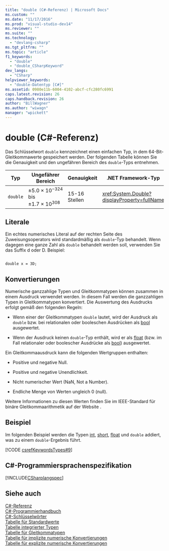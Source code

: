 ```yaml
---
title: "double (C#-Referenz) | Microsoft Docs"
ms.custom: ""
ms.date: "11/17/2016"
ms.prod: "visual-studio-dev14"
ms.reviewer: ""
ms.suite: ""
ms.technology: 
  - "devlang-csharp"
ms.tgt_pltfrm: ""
ms.topic: "article"
f1_keywords: 
  - "double"
  - "double_CSharpKeyword"
dev_langs: 
  - "CSharp"
helpviewer_keywords: 
  - "double-Datentyp [C#]"
ms.assetid: 0980e11b-6004-4102-abcf-cfc280fc6991
caps.latest.revision: 26
caps.handback.revision: 26
author: "BillWagner"
ms.author: "wiwagn"
manager: "wpickett"
---
```

# double (C#-Referenz)
Das Schlüsselwort `double` kennzeichnet einen einfachen Typ, in dem 64\-Bit\-Gleitkommawerte gespeichert werden.  Der folgenden Tabelle können Sie die Genauigkeit und den ungefähren Bereich des `double`\-Typs entnehmen.  
  
|Typ|Ungefährer Bereich|Genauigkeit|.NET Framework\-Typ|  
|---------|------------------------|-----------------|-------------------------|  
|`double`|±5.0 × 10<sup>−324</sup> bis ±1.7 × 10<sup>308</sup>|15\-16 Stellen|<xref:System.Double?displayProperty=fullName>|  
  
## Literale  
 Ein echtes numerisches Literal auf der rechten Seite des Zuweisungsoperators wird standardmäßig als `double`\-Typ behandelt.  Wenn dagegen eine ganze Zahl als `double` behandelt werden soll, verwenden Sie das Suffix d oder D. Beispiel:  
  
```  
  
double x = 3D;  
```  
  
## Konvertierungen  
 Numerische ganzzahlige Typen und Gleitkommatypen können zusammen in einem Ausdruck verwendet werden.  In diesem Fall werden die ganzzahligen Typen in Gleitkommatypen konvertiert.  Die Auswertung des Ausdrucks erfolgt gemäß den folgenden Regeln:  
  
-   Wenn einer der Gleitkommatypen `double` lautet, wird der Ausdruck als `double` bzw. bei relationalen oder booleschen Ausdrücken als [bool](../../../csharp/language-reference/keywords/bool.md) ausgewertet.  
  
-   Wenn der Ausdruck keinen `double`\-Typ enthält, wird er als [float](../../../csharp/language-reference/keywords/float.md) \(bzw. im Fall relationaler oder boolescher Ausdrücke als [bool](../../../csharp/language-reference/keywords/bool.md)\) ausgewertet.  
  
 Ein Gleitkommaausdruck kann die folgenden Wertgruppen enthalten:  
  
-   Positive und negative Null.  
  
-   Positive und negative Unendlichkeit.  
  
-   Nicht numerischer Wert \(NaN, Not a Number\).  
  
-   Endliche Menge von Werten ungleich 0 \(null\).  
  
 Weitere Informationen zu diesen Werten finden Sie im IEEE\-Standard für binäre Gleitkommaarithmetik auf der Website .  
  
## Beispiel  
 Im folgenden Beispiel werden die Typen [int](../../../csharp/language-reference/keywords/int.md), [short](../../../csharp/language-reference/keywords/short.md), [float](../../../csharp/language-reference/keywords/float.md) und `double` addiert, was zu einem `double`\-Ergebnis führt.  
  
 [!CODE [csrefKeywordsTypes#9](../CodeSnippet/VS_Snippets_VBCSharp/csrefKeywordsTypes#9)]  
  
## C\#\-Programmiersprachenspezifikation  
 [!INCLUDE[CSharplangspec](../../../csharp/language-reference/keywords/includes/csharplangspec_md.md)]  
  
## Siehe auch  
 [C\#\-Referenz](../../../csharp/language-reference/index.md)   
 [C\#\-Programmierhandbuch](../../../csharp/programming-guide/index.md)   
 [C\#\-Schlüsselwörter](../../../csharp/language-reference/keywords/index.md)   
 [Tabelle für Standardwerte](../../../csharp/language-reference/keywords/default-values-table.md)   
 [Tabelle integrierter Typen](../../../csharp/language-reference/keywords/built-in-types-table.md)   
 [Tabelle für Gleitkommatypen](../../../csharp/language-reference/keywords/floating-point-types-table.md)   
 [Tabelle für implizite numerische Konvertierungen](../../../csharp/language-reference/keywords/implicit-numeric-conversions-table.md)   
 [Tabelle für explizite numerische Konvertierungen](../../../csharp/language-reference/keywords/explicit-numeric-conversions-table.md)
